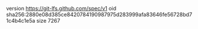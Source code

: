 version https://git-lfs.github.com/spec/v1
oid sha256:2880e08d385ce8420784190987975d283999afa83646fe56728bd71c4b4c1e5a
size 7267
